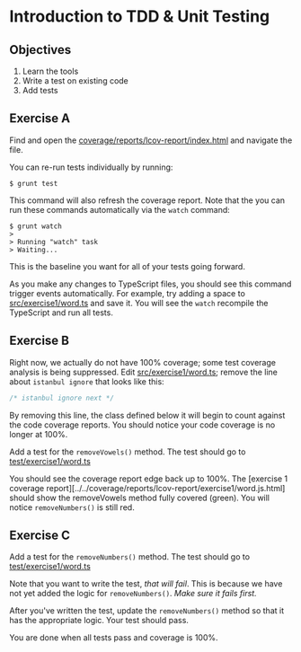 # Introduction to TDD & Unit Testing

## Objectives

1. Learn the tools
2. Write a test on existing code
3. Add tests

## Exercise A

Find and open the [coverage/reports/lcov-report/index.html](../../coverage/reports/lcov-report/index.html) and navigate the file.

You can re-run tests individually by running:

```shell
$ grunt test
```

This command will also refresh the coverage report. Note that the you can run these commands automatically via the 
`watch` command:

```shell
$ grunt watch
>
> Running "watch" task
> Waiting...
```

This is the baseline you want for all of your tests going forward.

As you make any changes to TypeScript files, you should see this command trigger events automatically. For example, 
try adding a space to [src/exercise1/word.ts](word.ts) and save it. You will see the `watch` 
recompile the TypeScript and run all tests.

## Exercise B

Right now, we actually do not have 100% coverage; some test coverage analysis is being suppressed. Edit 
[src/exercise1/word.ts](word.ts); remove the line about `istanbul ignore` that looks like this:

```typescript
/* istanbul ignore next */
```

By removing this line, the class defined below it will begin to count against the code coverage reports. You should notice your code coverage is no longer at 100%.

Add a test for the `removeVowels()` method. The test should go to [test/exercise1/word.ts](../../test/exercise1/word.ts)

You should see the coverage report edge back up to 100%. The 
[exercise 1 coverage report][../../coverage/reports/lcov-report/exercise1/word.js.html] should show the removeVowels 
method fully covered (green). You will notice `removeNumbers()` is still red.

## Exercise C

Add a test for the `removeNumbers()` method. The test should go to [test/exercise1/word.ts](../../test/exercise1/word.ts)

Note that you want to write the test, *that will fail*. This is because we have not yet added the logic for `removeNumbers()`.
*Make sure it fails first.*

After you've written the test, update the `removeNumbers()` method so that it has the appropriate logic. Your test 
should pass.

You are done when all tests pass and coverage is 100%.
